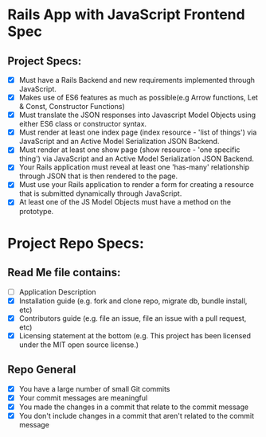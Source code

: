 # Rails App with JavaScript Frontend Spec
## Project Specs:
- [x] Must have a Rails Backend and new requirements implemented through JavaScript.
- [x] Makes use of ES6 features as much as possible(e.g Arrow functions, Let & Const, Constructor Functions)
- [x] Must translate the JSON responses into Javascript Model Objects using either ES6 class or constructor syntax.
- [x] Must render at least one index page (index resource - 'list of things') via JavaScript and an Active Model Serialization JSON Backend.
- [x] Must render at least one show page (show resource - 'one specific thing') via JavaScript and an Active Model Serialization JSON Backend.
- [x] Your Rails application must reveal at least one 'has-many' relationship through JSON that is then rendered to the page.
- [x] Must use your Rails application to render a form for creating a resource that is submitted dynamically through JavaScript.
- [x] At least one of the JS Model Objects must have a method on the prototype.

# Project Repo Specs:
## Read Me file contains:
- [ ] Application Description
- [x] Installation guide (e.g. fork and clone repo, migrate db, bundle install, etc)
- [x] Contributors guide (e.g. file an issue, file an issue with a pull request, etc)
- [x] Licensing statement at the bottom (e.g. This project has been licensed under the MIT open source license.)

## Repo General
- [x] You have a large number of small Git commits
- [x] Your commit messages are meaningful
- [x] You made the changes in a commit that relate to the commit message
- [x] You don't include changes in a commit that aren't related to the commit message
